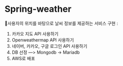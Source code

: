 # Spring-weather

📍사용자의 위치를 바탕으로 날씨 정보를 제공하는 서비스 구현 :
1. 카카오 지도 API 사용하기
2. Openweathermap API 사용하기
3. 네이버, 카카오, 구글 로그인 API 사용하기
4. DB 선정 —> Mongodb -> Mariadb
5. AWS로 배포
